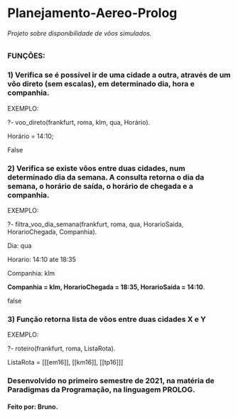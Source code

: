 # Planejamento-Aereo-Prolog

###### Projeto sobre disponibilidade de vôos simulados.

### FUNÇÕES:

### 1) Verifica se é possível ir de uma cidade a outra, através de um vôo direto (sem escalas), em determinado dia, hora e companhia.
EXEMPLO:

?- voo_direto(frankfurt, roma, klm, qua, Horário).

Horário = 14:10;

False

### 2) Verifica se existe vôos entre duas cidades, num determinado dia da semana. A consulta retorna o dia da semana, o horário de saída, o horário de chegada e a companhia.
EXEMPLO:

?- filtra_voo_dia_semana(frankfurt, roma, qua, HorarioSaida, HorarioChegada, Companhia).

Dia: qua

Horario: 14:10 ate 18:35

Companhia: klm

**Companhia = klm,
HorarioChegada = 18:35,
HorarioSaida = 14:10**. 

false

### 3) Função retorna lista de vôos entre duas cidades **X** e **Y**
EXEMPLO:

?- roteiro(frankfurt, roma, ListaRota).

ListaRota = [[[em16]], [[km16]], [[tp16]]]

### Desenvolvido no primeiro semestre de 2021, na matéria de Paradigmas da Programação, na linguagem PROLOG.

#### Feito por: Bruno.

